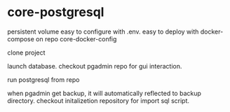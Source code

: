 # core-postgresql

persistent volume
easy to configure with .env.
easy to deploy with docker-compose on repo core-docker-config


clone project

launch database.
checkout pgadmin repo for gui interaction.

run postgresql from repo

when pgadmin get backup, it will automatically reflected to backup directory.
checkout initalizetion repository for import sql script.